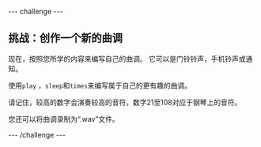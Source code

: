 \--- challenge \---

## 挑战：创作一个新的曲调

现在，按照您所学的内容来编写自己的曲调。 它可以是门铃铃声，手机铃声或通知。

使用`play` ，`sleep`和`times`来编写属于自己的更有趣的曲调。

请记住，较高的数字会演奏较高的音符，数字21至108对应于钢琴上的音符。

您还可以将曲调录制为“.wav”文件。

\--- /challenge \---